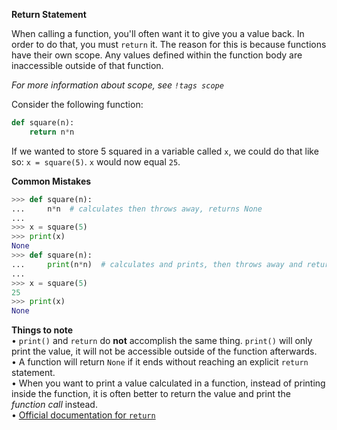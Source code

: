 **Return Statement**

When calling a function, you'll often want it to give you a value back. In order to do that, you must `return` it. The reason for this is because functions have their own scope. Any values defined within the function body are inaccessible outside of that function.

*For more information about scope, see `!tags scope`*

Consider the following function:
```py
def square(n):
    return n*n
```
If we wanted to store 5 squared in a variable called `x`, we could do that like so:
`x = square(5)`. `x` would now equal `25`.

**Common Mistakes**
```py
>>> def square(n):
...     n*n  # calculates then throws away, returns None
... 
>>> x = square(5)
>>> print(x)
None
>>> def square(n):
...     print(n*n)  # calculates and prints, then throws away and returns None
... 
>>> x = square(5)
25
>>> print(x)
None
```
**Things to note**  
• `print()` and `return` do **not** accomplish the same thing. `print()` will only print the value, it will not be accessible outside of the function afterwards.  
• A function will return `None` if it ends without reaching an explicit `return` statement.  
• When you want to print a value calculated in a function, instead of printing inside the function, it is often better to return the value and print the *function call* instead.  
• [Official documentation for `return`](https://docs.python.org/3/reference/simple_stmts.html#the-return-statement)  